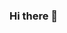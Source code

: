 ### Hi there 👋

<!--
I am an Agricultural and Environmental Engineer (UFRRJ), M.Sc in Energy Technology (IEE-USP). I have expertise in energy generation from renewable resources. My skills included: elaboration of maps using Software QGIS® and ArcGIS®, delimitation of hydrographic basins and computational modelling using Softwares such as HruWeb, ArcSWAT and JAMS.
After I finished my Master, I started to look for information about Data Science and also in parallel my process to move to Germany. I started to take online courses about Data Science at Alura, a Brazilian online coding school. There I discovered a new passion, that is to analyze data and the storytelling with data, to transform complex numbers and disconnected information in valuable information fascinates me. For that reason, I decided to focus entirely on my technical aspirations by starting a bootcamp to become a full-fledged data-scientist. I started the training at 24.06 and it is planned to finish at 7.10.2022.  

•	🌱 I’m currently learning Python, pandas, machine-learning, SQL, A/B-testing, data-visualization, and many other new things
•	✨ This github will be a collection of my personal datascience and programming projects
•	📫 You can reach me via e-mail at icaromisquita@gmail.com.
•	⚡ https://www.linkedin.com/in/icaro-da-silva-misquita
